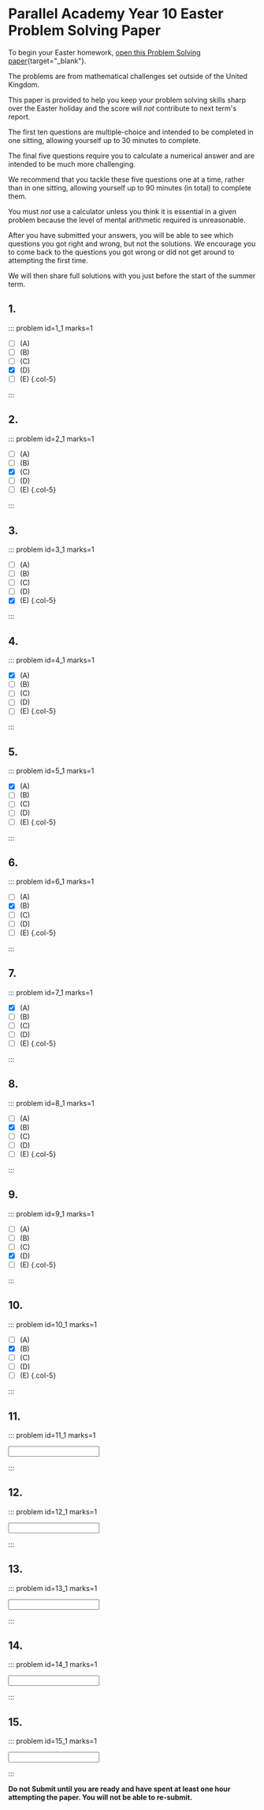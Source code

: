 # Parallel Academy Year 10 Easter Problem Solving Paper

To begin your Easter homework, [open this Problem Solving paper](https://drive.google.com/file/d/139Ll7RBxshD1o4vpo2bY7FaGYV4-Idwh/view?usp=drive_link){target="_blank"}.  

The problems are from mathematical challenges set outside of the United Kingdom.  

This paper is provided to help you keep your problem solving skills sharp over the Easter holiday and the score will _not_ contribute to next term's report. 

The first ten questions are multiple-choice and intended to be completed in one sitting, allowing yourself up to 30 minutes to complete.

The final five questions require you to calculate a numerical answer and are intended to be much more challenging.

We recommend that you tackle these five questions one at a time, rather than in one sitting, allowing yourself up to 90 minutes (in total) to complete them.  

You must _not_ use a calculator unless you think it is essential in a given problem because the level of mental arithmetic required is unreasonable.    

After you have submitted your answers, you will be able to see which questions you got right and wrong, but not the solutions. We encourage you to come back to the questions you got wrong or did not get around to attempting the first time.  

We will then share full solutions with you just before the start of the summer term.  

## 1.	
::: problem id=1_1 marks=1

* [ ] (A)
* [ ] (B)
* [ ] (C)
* [x] (D)
* [ ] (E)
{.col-5}

:::


## 2.
::: problem id=2_1 marks=1

* [ ] (A)
* [ ] (B)
* [x] (C)
* [ ] (D)
* [ ] (E)
{.col-5}

:::


## 3.
::: problem id=3_1 marks=1

* [ ] (A)
* [ ] (B)
* [ ] (C)
* [ ] (D)
* [x] (E)
{.col-5}

:::


## 4.
::: problem id=4_1 marks=1

* [x] (A)
* [ ] (B)
* [ ] (C)
* [ ] (D)
* [ ] (E)
{.col-5}

:::


## 5.
::: problem id=5_1 marks=1

* [x] (A)
* [ ] (B)
* [ ] (C)
* [ ] (D)
* [ ] (E)
{.col-5}

:::


## 6.
::: problem id=6_1 marks=1

* [ ] (A)
* [x] (B)
* [ ] (C)
* [ ] (D)
* [ ] (E)
{.col-5}

:::


## 7.
::: problem id=7_1 marks=1

* [x] (A)
* [ ] (B)
* [ ] (C)
* [ ] (D)
* [ ] (E)
{.col-5}

:::


## 8.
::: problem id=8_1 marks=1

* [ ] (A)
* [x] (B)
* [ ] (C)
* [ ] (D)
* [ ] (E)
{.col-5}

:::


## 9.
::: problem id=9_1 marks=1

* [ ] (A)
* [ ] (B)
* [ ] (C)
* [x] (D)
* [ ] (E)
{.col-5}

:::


## 10.
::: problem id=10_1 marks=1

* [ ] (A)
* [x] (B)
* [ ] (C)
* [ ] (D)
* [ ] (E)
{.col-5}

:::



## 11.
::: problem id=11_1 marks=1

<input type="number" solution="11"/>  

:::


## 12.
::: problem id=12_1 marks=1

<input type="number" solution="49"/>  

:::

## 13.
::: problem id=13_1 marks=1

<input type="number" solution="48"/>  

:::


## 14.
::: problem id=14_1 marks=1

<input type="number" solution="92"/>  

:::


## 15.
::: problem id=15_1 marks=1

<input type="number" solution="43"/>  

:::

**Do not Submit until you are ready and have spent at least one hour attempting the paper. You will not be able to re-submit.**